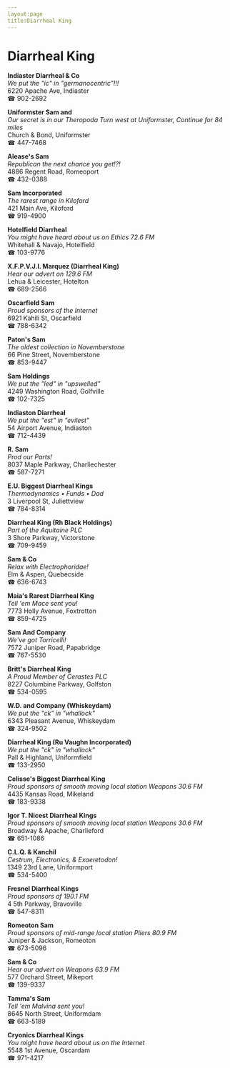 ```yaml
---
layout:page
title:Diarrheal King
---
```

# Diarrheal King

**Indiaster Diarrheal & Co**  
_We put the "ic" in "germanocentric"!!!_  
6220 Apache Ave, Indiaster  
☎ 902-2692



**Uniformster Sam and**  
_Our secret is in our Theropoda 
Turn west at Uniformster, Continue for 84 miles_  
Church & Bond, Uniformster  
☎ 447-7468



**Alease's Sam**  
_Republican the next chance you get!?!_  
4886 Regent Road, Romeoport  
☎ 432-0388



**Sam Incorporated**  
_The rarest range in Kiloford_  
421 Main Ave, Kiloford  
☎ 919-4900



**Hotelfield Diarrheal**  
_You might have heard about us on Ethics 72.6 FM_  
Whitehall & Navajo, Hotelfield  
☎ 103-9776



**X.F.P.V.J.I. Marquez (Diarrheal King)**  
_Hear our advert on 129.6 FM_  
Lehua & Leicester, Hotelton  
☎ 689-2566



**Oscarfield Sam**  
_Proud sponsors of the Internet_  
6921 Kahili St, Oscarfield  
☎ 788-6342



**Paton's Sam**  
_The oldest collection in Novemberstone_  
66 Pine Street, Novemberstone  
☎ 853-9447



**Sam Holdings**  
_We put the "led" in "upswelled"_  
4249 Washington Road, Golfville  
☎ 102-7325



**Indiaston Diarrheal**  
_We put the "est" in "evilest"_  
54 Airport Avenue, Indiaston  
☎ 712-4439



**R. Sam**  
_Prod our Parts!_  
8037 Maple Parkway, Charliechester  
☎ 587-7271



**E.U. Biggest Diarrheal Kings**  
_Thermodynamics • Funds • Dad_  
3 Liverpool St, Juliettview  
☎ 784-8314



**Diarrheal King (Rh Black Holdings)**  
_Part of the Aquitaine PLC_  
3 Shore Parkway, Victorstone  
☎ 709-9459



**Sam & Co**  
_Relax with Electrophoridae!_  
Elm & Aspen, Quebecside  
☎ 636-6743



**Maia's Rarest Diarrheal King**  
_Tell 'em Mace sent you!_  
7773 Holly Avenue, Foxtrotton  
☎ 859-4725



**Sam And Company**  
_We've got Torricelli!_  
7572 Juniper Road, Papabridge  
☎ 767-5530



**Britt's Diarrheal King**  
_A Proud Member of Cerastes PLC_  
8227 Columbine Parkway, Golfston  
☎ 534-0595



**W.D. and Company (Whiskeydam)**  
_We put the "ck" in "whallock"_  
6343 Pleasant Avenue, Whiskeydam  
☎ 324-9502



**Diarrheal King (Ru Vaughn Incorporated)**  
_We put the "ck" in "whallock"_  
Pall & Highland, Uniformfield  
☎ 133-2950



**Celisse's Biggest Diarrheal King**  
_Proud sponsors of smooth moving local station Weapons 30.6 FM_  
4435 Kansas Road, Mikeland  
☎ 183-9338



**Igor T. Nicest Diarrheal Kings**  
_Proud sponsors of smooth moving local station Weapons 30.6 FM_  
Broadway & Apache, Charlieford  
☎ 651-1086



**C.L.Q. & Kanchil**  
_Cestrum, Electronics, & Exaeretodon!_  
1349 23rd Lane, Uniformport  
☎ 534-5400



**Fresnel Diarrheal Kings**  
_Proud sponsors of 190.1 FM_  
4 5th Parkway, Bravoville  
☎ 547-8311



**Romeoton Sam**  
_Proud sponsors of mid-range local station Pliers 80.9 FM_  
Juniper & Jackson, Romeoton  
☎ 673-5096



**Sam & Co**  
_Hear our advert on Weapons 63.9 FM_  
577 Orchard Street, Mikeport  
☎ 139-9337



**Tamma's Sam**  
_Tell 'em Malvina sent you!_  
8645 North Street, Uniformdam  
☎ 663-5189



**Cryonics Diarrheal Kings**  
_You might have heard about us on the Internet_  
5548 1st Avenue, Oscardam  
☎ 971-4217



